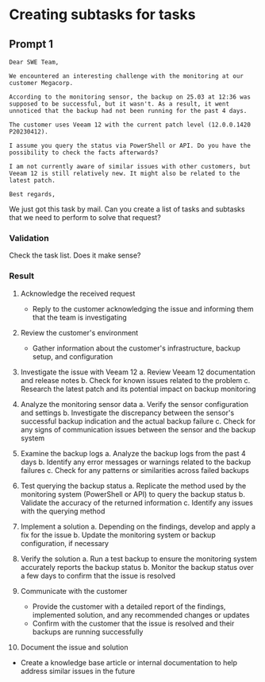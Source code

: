 # Creating subtasks for tasks

## Prompt 1

```
Dear SWE Team,

We encountered an interesting challenge with the monitoring at our customer Megacorp.

According to the monitoring sensor, the backup on 25.03 at 12:36 was supposed to be successful, but it wasn't. As a result, it went unnoticed that the backup had not been running for the past 4 days.

The customer uses Veeam 12 with the current patch level (12.0.0.1420 P20230412).

I assume you query the status via PowerShell or API. Do you have the possibility to check the facts afterwards?

I am not currently aware of similar issues with other customers, but Veeam 12 is still relatively new. It might also be related to the latest patch.

Best regards,
```

We just got this task by mail. Can you create a list of tasks and subtasks that we need to perform to solve that request?

### Validation

Check the task list. Does it make sense?

### Result

1. Acknowledge the received request

   - Reply to the customer acknowledging the issue and informing them that the team is investigating

2. Review the customer's environment

   - Gather information about the customer's infrastructure, backup setup, and configuration

3. Investigate the issue with Veeam 12
   a. Review Veeam 12 documentation and release notes
   b. Check for known issues related to the problem
   c. Research the latest patch and its potential impact on backup monitoring

4. Analyze the monitoring sensor data
   a. Verify the sensor configuration and settings
   b. Investigate the discrepancy between the sensor's successful backup indication and the actual backup failure
   c. Check for any signs of communication issues between the sensor and the backup system

5. Examine the backup logs
   a. Analyze the backup logs from the past 4 days
   b. Identify any error messages or warnings related to the backup failures
   c. Check for any patterns or similarities across failed backups

6. Test querying the backup status
   a. Replicate the method used by the monitoring system (PowerShell or API) to query the backup status
   b. Validate the accuracy of the returned information
   c. Identify any issues with the querying method

7. Implement a solution
   a. Depending on the findings, develop and apply a fix for the issue
   b. Update the monitoring system or backup configuration, if necessary

8. Verify the solution
   a. Run a test backup to ensure the monitoring system accurately reports the backup status
   b. Monitor the backup status over a few days to confirm that the issue is resolved

9. Communicate with the customer

   - Provide the customer with a detailed report of the findings, implemented solution, and any recommended changes or updates
   - Confirm with the customer that the issue is resolved and their backups are running successfully

10. Document the issue and solution

- Create a knowledge base article or internal documentation to help address similar issues in the future
